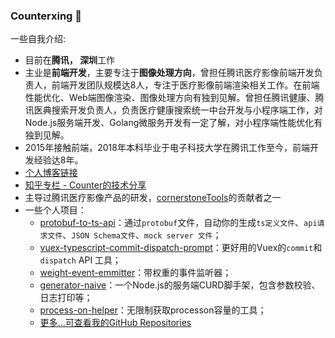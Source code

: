 ### Counterxing 👋

一些自我介绍:

- 目前在**腾讯， 深圳**工作
- 主业是**前端开发**，主要专注于**图像处理方向**，曾担任腾讯医疗影像前端开发负责人，前端开发团队规模达8人，专注于医疗影像前端渲染相关工作。在前端性能优化、Web端图像渲染、图像处理方向有独到见解。曾担任腾讯健康、腾讯医典搜索开发负责人，负责医疗健康搜索统一中台开发与小程序端工作，对Node.js服务端开发、Golang微服务开发有一定了解，对小程序端性能优化有独到见解。
- 2015年接触前端，2018年本科毕业于电子科技大学在腾讯工作至今，前端开发经验达8年。
- [个人博客链接](https://github.com/xingbofeng/xingbofeng.github.io/issues)
- [知乎专栏 - Counter的技术分享](https://www.zhihu.com/column/encounter)
- 主导过腾讯医疗影像产品的研发，[cornerstoneTools](https://github.com/cornerstonejs/cornerstoneTools)的贡献者之一
- 一些个人项目：
  - [protobuf-to-ts-api](https://github.com/xingbofeng/protobuf-to-ts-api)：通过`protobuf`文件，自动你的生成`ts定义文件`、`api请求文件`、`JSON Schema文件`、`mock server 文件`；
  - [vuex-typescript-commit-dispatch-prompt](https://github.com/xingbofeng/vuex-typescript-commit-dispatch-prompt)：更好用的Vuex的`commit`和`dispatch` API 工具；
  - [weight-event-emmitter](https://github.com/xingbofeng/weight-event-emmitter)：带权重的事件监听器；
  - [generator-naive](https://github.com/xingbofeng/generator-naive)：一个Node.js的服务端CURD脚手架，包含参数校验、日志打印等；
  - [process-on-helper](https://github.com/xingbofeng/process-on-helper)：无限制获取processon容量的工具；
  - [更多...可查看我的GitHub Repositories](https://github.com/xingbofeng?tab=repositories)
